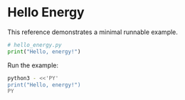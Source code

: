 # Hello Energy

This reference demonstrates a minimal runnable example.

```python
# hello_energy.py
print("Hello, energy!")
```

Run the example:

```bash
python3 - <<'PY'
print("Hello, energy!")
PY
```
